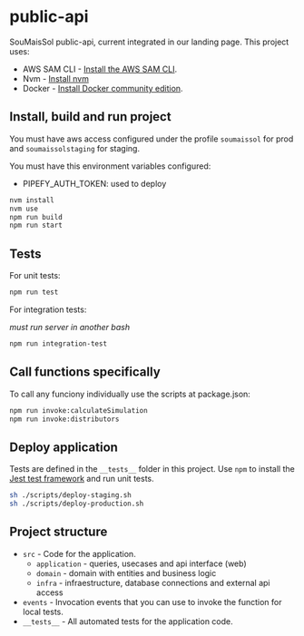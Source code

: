 # public-api

SouMaisSol public-api, current integrated in our landing page. This project uses:

* AWS SAM CLI - [Install the AWS SAM CLI](https://docs.aws.amazon.com/serverless-application-model/latest/developerguide/serverless-sam-cli-install.html).
* Nvm - [Install nvm](https://github.com/nvm-sh/nvm#installing-and-updating)
* Docker - [Install Docker community edition](https://hub.docker.com/search/?type=edition&offering=community).

## Install, build and run project

You must have aws access configured under the profile `soumaissol` for prod and `soumaissolstaging` for staging.

You must have this environment variables configured:
- PIPEFY_AUTH_TOKEN: used to deploy

```bash
nvm install
nvm use
npm run build
npm run start
```
## Tests

For unit tests:
```bash
npm run test
```

For integration tests:

_must run server in another bash_

```bash
npm run integration-test
```

## Call functions specifically

To call any funciony individually use the scripts at package.json:

```bash
npm run invoke:calculateSimulation
npm run invoke:distributors
```

## Deploy application

Tests are defined in the `__tests__` folder in this project. Use `npm` to install the [Jest test framework](https://jestjs.io/) and run unit tests.

```bash
sh ./scripts/deploy-staging.sh
sh ./scripts/deploy-production.sh
```
## Project structure

- `src` - Code for the application.
  - `application` - queries, usecases and api interface (web)
  - `domain` - domain with entities and business logic
  - `infra` - infraestructure, database connections and external api access
- `events` - Invocation events that you can use to invoke the function for local tests.
- `__tests__` - All automated tests for the application code. 